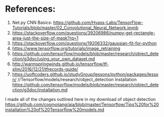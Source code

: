 # References:
1. Net.py CNN Basics: https://github.com/Hvass-Labs/TensorFlow-Tutorials/blob/master/02_Convolutional_Neural_Network.ipynb
2. https://stackoverflow.com/questions/39206986/numpy-get-rectangle-area-just-the-size-of-mask?rq=1
3. https://stackoverflow.com/questions/19206332/gaussian-fit-for-python
4. https://www.tensorflow.org/tutorials/image_retraining
5. https://github.com/tensorflow/models/blob/master/research/object_detection/g3doc/using_your_own_dataset.md
6. http://warmspringwinds.github.io/tensorflow/tf-slim/2016/12/21/tfrecords-guide/
7. https://uoftcoders.github.io/studyGroup/lessons/python/packages/lesson/
//Tensorflow/models/research/object_detection Installation
https://github.com/tensorflow/models/blob/master/research/object_detection/g3doc/installation.md

I made all of the changes outlined here in my download of object detection
https://github.com/cosmojiang/aia/blob/master/Tensorflow/Tips%20for%20installation%20of%20Tensorflow%20models.md

